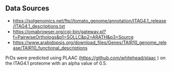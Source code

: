 ## Data Sources
- https://solgenomics.net/ftp//tomato_genome/annotation/ITAG4.1_release/ITAG4.1_descriptions.txt
- https://omabrowser.org/cgi-bin/gateway.pl?f=PairwiseOrthologs&p1=SOLLC&p2=ARATH&p3=Source
- https://www.arabidopsis.org/download_files/Genes/TAIR10_genome_release/TAIR10_functional_descriptions

PrDs were predicted using PLAAC (https://github.com/whitehead/plaac ) on the ITAG4.1 proteome with an alpha value of 0.5.
